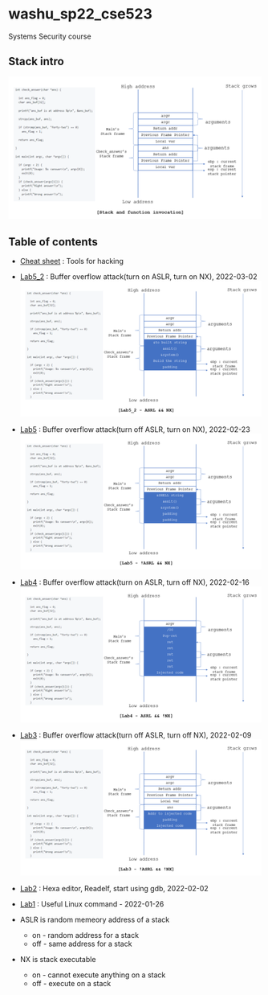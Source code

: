 # washu_sp22_cse523
Systems Security course

## Stack intro 
![ppt_intro](https://raw.githubusercontent.com/kbckbc/washu_sp22_cse523/main/img/ppt_intro.png)

## Table of contents
* [Cheat sheet](https://github.com/kbckbc/washu_sp22_cse523/blob/main/cheatsheet.md) : Tools for hacking

* [Lab5_2](https://github.com/kbckbc/washu_sp22_cse523/blob/main/lab5_2.md) : Buffer overflow attack(turn on ASLR, turn on NX), 2022-03-02
![ppt_lab5_2](https://raw.githubusercontent.com/kbckbc/washu_sp22_cse523/main/img/ppt_lab5_2.png)

* [Lab5](https://github.com/kbckbc/washu_sp22_cse523/blob/main/lab5.md) : Buffer overflow attack(turn off ASLR, turn on NX), 2022-02-23
![ppt_lab5](https://raw.githubusercontent.com/kbckbc/washu_sp22_cse523/main/img/ppt_lab5.png)

* [Lab4](https://github.com/kbckbc/washu_sp22_cse523/blob/main/lab4.md) : Buffer overflow attack(turn on  ASLR, turn off NX), 2022-02-16
![ppt_lab4](https://raw.githubusercontent.com/kbckbc/washu_sp22_cse523/main/img/ppt_lab4.png)

* [Lab3](https://github.com/kbckbc/washu_sp22_cse523/blob/main/lab3.md) : Buffer overflow attack(turn off ASLR, turn off NX), 2022-02-09
![ppt_lab3](https://raw.githubusercontent.com/kbckbc/washu_sp22_cse523/main/img/ppt_lab3.png)


* [Lab2](https://github.com/kbckbc/washu_sp22_cse523/blob/main/lab2.md) : Hexa editor, Readelf, start using gdb, 2022-02-02
* [Lab1](https://github.com/kbckbc/washu_sp22_cse523/blob/main/lab1.md) : Useful Linux command - 2022-01-26

* ASLR is random memeory address of a stack
  + on - random address for a stack
  + off - same address for a stack
* NX is stack executable
  + on - cannot execute anything on a stack
  + off - execute on a stack
